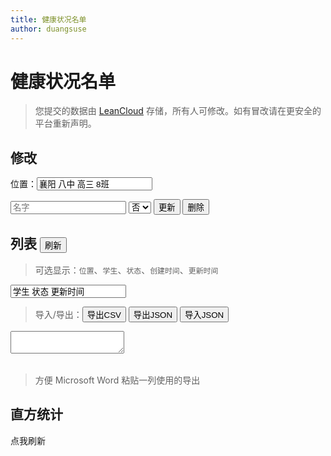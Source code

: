 ```yaml
---
title: 健康状况名单
author: duangsuse
---
```


# 健康状况名单

> 您提交的数据由 [LeanCloud](https://leancloud.cn) 存储，所有人可修改。如有冒改请在更安全的平台重新声明。

## 修改

位置：<input id="place" placeholder="列表的名字" value="襄阳 八中 高三 8班" />

<input id="name" placeholder="名字" />
<select id="status">
<option>否</option>
<option>是</option></select> <button id="do-submit">更新</button> <button id="do-destroy">删除</button>

<script src="//cdn.jsdelivr.net/npm/leancloud-storage@4.2/dist/av-min.js"></script>

<script src="app_model.js"></script>

<script src="lib.js"></script>
<script src="app.js"></script>

<script>
const
    place = id("place"),
    name = id("name"), status = id("status");
[place, name, status].forEach(persist);
const
    doSubmit = id("do-submit"),
    doDestroy = id("do-destroy");

doSubmit.onclick = () => {
    runSubmit(getData())
    .then(alertChanges).catch(alert);
};
doDestroy.onclick = async () => {
    let challenge = new AppCaptcha();
    if (!await challenge.verify()) return;
    let {place, name} = getData();
    let record = await findInPlace(place, name);
    record.forEach(it => it.destroy()
    .then(r => alert(`已删除 ${DataList.show(r.attributes)}`)).catch(alert) ); //TODO null propga
};
</script>

## 列表 <button id="do-refresh">刷新</button>

> 可选显示：`位置`、`学生`、`状态`、`创建时间`、`更新时间`

<input id="list-fmt" placeholder="显示项目" value="学生 状态 更新时间" />

> 导入/导出：<button id="do-export-csv">导出CSV</button> <button id="do-export-json">导出JSON</button> <button id="do-import-json">导入JSON</button>

<textarea id="export-data"></textarea>

<table id="list"></table>

<script>
const
    listFmt = id("list-fmt"),
    list = id("list"),
    exportData = id("export-data");
const
    doRefresh = id("do-refresh"),
    doExportCSV = id("do-export-csv"),
    doExportJSON = id("do-export-json"),
    doImportJSON = id("do-import-json");

let lastRecords; //last records

const csvConv = {
    to: xs => xs.map(it => Object.values(it)).map(row => row.join(",")).join("\n")
};

doRefresh.onclick = async () => {
    let all = await findAllInPlace(place.value); console.log(all)
    let plainRecords = all.map(mergeAVObject);
    lastRecords = plainRecords;
    runRefresh(plainRecords);
};

let exportDataGetset = [
    () => exportData.value,
    v => { exportData.value = v }
];
let tableGetset = [
    () => lastRecords,
    v => runRefresh(v)
];
enableDataConvert(exportDataGetset, tableGetset,
    [jsonConv, [doImportJSON, doExportJSON]],
    [csvConv, [null, doExportCSV]]);
</script>

> 方便 Microsoft Word 粘贴一列使用的导出

## 直方统计

<div id="div-histogram">点我刷新</div>

<script>
const
    divHistogram = id("div-histogram");
divHistogram.onclick = () => {
    let hist = histogram(lastRecords, it => it.status);
    divHistogram.innerText = `共有 ${hist.get(false).length} 人正常、${hist.get(true).length} 人有异常\n`;
    let lesser = minBy(it => it[VAL].length, ...hist)[VAL];
    divHistogram.innerText += `人名：${lesser.map(it => it.name).join("、")}`;
};
</script>
